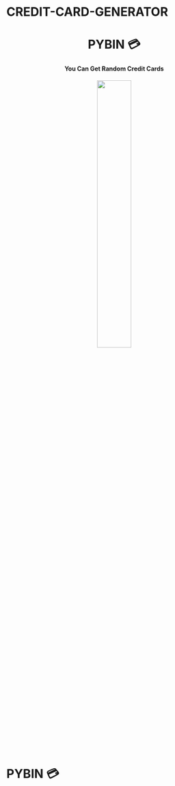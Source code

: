 # CREDIT-CARD-GENERATOR
 

<h1 align="center"> PYBIN 💳 </h1>

<h4 align="center"> You Can Get Random Credit Cards </h4>


<p style="text-align:center;" align="center">
   <img align="center" src="[https://user-images.githubusercontent.com/127573781/230660856-13721628-6b2c-4f25-bb9d-ea1f9ee82f0d.png](https://cdn.staticaly.com/gh/sachinsenall/picx-images-hosting@master/20230518/city-visa-platinum-card.37xt27i8vog0.webp)" height="40%" width="40%" />
</p>


# PYBIN 💳

